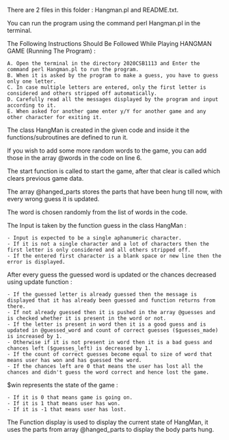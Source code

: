 There are 2 files in this folder : Hangman.pl and README.txt.

You can run the program using the command perl Hangman.pl in the terminal.

The Following Instructions Should Be Followed While Playing HANGMAN GAME (Running The Program) :

    A. Open the terminal in the directory 2020CSB1113 and Enter the command perl Hangman.pl to run the program.
    B. When it is asked by the program to make a guess, you have to guess only one letter.
    C. In case multiple letters are entered, only the first letter is considered and others stripped off automatically.
    D. Carefully read all the messages displayed by the program and input according to it.
    E. When asked for another game enter y/Y for another game and any other character for exiting it.

The class HangMan is created in the given code and inside it the functions/subroutines are defined to run it.

If you wish to add some more random words to the game, you can add those in the array @words in the code on line 6.

The start function is called to start the game, after that clear is called which clears previous game data.

The array @hanged_parts stores the parts that have been hung till now, with every wrong guess it is updated.

The word is chosen randomly from the list of words in the code.

The Input is taken by the function guess in the class HangMan : 

    - Input is expected to be a single aphanumeric character.
    - If it is not a single character and a lot of characters then the first letter is only considered and all others stripped off.
    - If the entered first character is a blank space or new line then the error is displayed.

After every guess the guessed word is updated or the chances decreased using update function :

    - If the guessed letter is already guessed then the message is displayed that it has already been guessed and function returns from there.
    - If not already guessed then it is pushed in the array @guesses and is checked whether it is present in the word or not.
    - If the letter is present in word then it is a good guess and is updated in @guessed_word and count of correct guesses ($guesses_made) is increased by 1.
    - Otherwise if it is not present in word then it is a bad guess and chances left ($guesses_left) is decreased by 1.
    - If the count of correct guesses become equal to size of word that means user has won and has guessed the word.
    - If the chances left are 0 that means the user has lost all the chances and didn't guess the word correct and hence lost the game.

$win represents the state of the game :

    - If it is 0 that means game is going on.
    - If it is 1 that means user has won.
    - If it is -1 that means user has lost.

The Function display is used to display the current state of HangMan, it uses the parts from array @hanged_parts to display the body parts hung.
